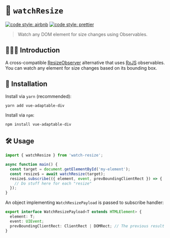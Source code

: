 # 👀 `watchResize`

[![code style: airbnb](https://img.shields.io/badge/code%20style-airbnb-blue.svg?style=flat)](https://github.com/airbnb/javascript)
[![code style: prettier](https://img.shields.io/badge/code_style-prettier-ff69b4.svg?style=flat)](https://github.com/prettier/prettier)

> Watch any DOM element for size changes using Observables.

## 💁🏼‍♂️ Introduction

A cross-compatible [ResizeObserver](https://developer.mozilla.org/en-US/docs/Web/API/ResizeObserver) alternative that uses [RxJS](https://github.com/ReactiveX/rxjs) observables. You can watch any element for size changes based on its bounding box.

## 🔗 Installation

Install via `yarn` (recommended):

```sh
yarn add vue-adaptable-div
```

Install via `npm`:

```sh
npm install vue-adaptable-div
```

## 🛠️ Usage

```ts
import { watchResize } from 'watch-resize';

async function main() {
  const target = document.getElementById('my-element');
  const resize$ = await watchResize(target);
  resize$.subscribe(({ element, event, prevBoundingClientRect }) => {
    // Do stuff here for each "resize"
  });
}
```

An object implementing `WatchResizePayload` is passed to subscribe handler:

```ts
export interface WatchResizePayload<T extends HTMLElement> {
  element: T;
  event: UIEvent;
  prevBoundingClientRect: ClientRect | DOMRect; // The previous result of "element.getBoundingClientRect()".
}
```
